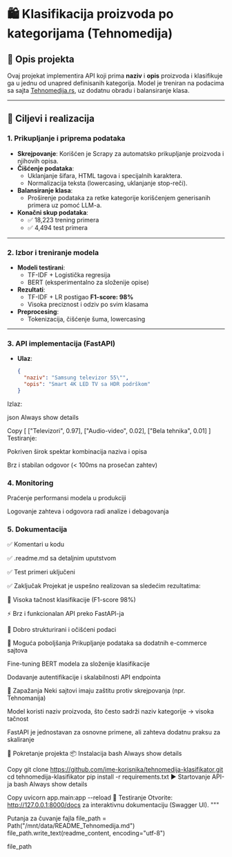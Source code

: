 # 🛍️ Klasifikacija proizvoda po kategorijama (Tehnomedija)

## 📌 Opis projekta
Ovaj projekat implementira API koji prima **naziv** i **opis** proizvoda i klasifikuje ga u jednu od unapred definisanih kategorija. Model je treniran na podacima sa sajta [Tehnomedija.rs](https://tehnomedija.rs), uz dodatnu obradu i balansiranje klasa.

---

## 🎯 Ciljevi i realizacija

### 1. Prikupljanje i priprema podataka

- **Skrejpovanje**: Korišćen je Scrapy za automatsko prikupljanje proizvoda i njihovih opisa.
- **Čišćenje podataka**:
  - Uklanjanje šifara, HTML tagova i specijalnih karaktera.
  - Normalizacija teksta (lowercasing, uklanjanje stop-reči).
- **Balansiranje klasa**:
  - Proširenje podataka za retke kategorije korišćenjem generisanih primera uz pomoć LLM-a.
- **Konačni skup podataka**:
  - ✅ 18,223 trening primera
  - ✅ 4,494 test primera

---

### 2. Izbor i treniranje modela

- **Modeli testirani**:
  - TF-IDF + Logistička regresija
  - BERT (eksperimentalno za složenije opise)
- **Rezultati**:
  - TF-IDF + LR postigao **F1-score: 98%**
  - Visoka preciznost i odziv po svim klasama
- **Preprocesing**:
  - Tokenizacija, čišćenje šuma, lowercasing

---

### 3. API implementacija (FastAPI)

- **Ulaz**:
  ```json
  {
    "naziv": "Samsung televizor 55\"",
    "opis": "Smart 4K LED TV sa HDR podrškom"
  }
Izlaz:

json
Always show details

Copy
[
  ["Televizori", 0.97],
  ["Audio-video", 0.02],
  ["Bela tehnika", 0.01]
]
Testiranje:

Pokriven širok spektar kombinacija naziva i opisa

Brz i stabilan odgovor (< 100ms na prosečan zahtev)

### 4. Monitoring
Praćenje performansi modela u produkciji

Logovanje zahteva i odgovora radi analize i debagovanja

### 5. Dokumentacija
✅ Komentari u kodu

✅ .readme.md sa detaljnim uputstvom

✅ Test primeri uključeni

✅ Zaključak
Projekat je uspešno realizovan sa sledećim rezultatima:

🎯 Visoka tačnost klasifikacije (F1-score 98%)

⚡ Brz i funkcionalan API preko FastAPI-ja

🧼 Dobro strukturirani i očišćeni podaci

🔧 Moguća poboljšanja
Prikupljanje podataka sa dodatnih e-commerce sajtova

Fine-tuning BERT modela za složenije klasifikacije

Dodavanje autentifikacije i skalabilnosti API endpointa

📝 Zapažanja
Neki sajtovi imaju zaštitu protiv skrejpovanja (npr. Tehnomanija)

Model koristi naziv proizvoda, što često sadrži naziv kategorije → visoka tačnost

FastAPI je jednostavan za osnovne primene, ali zahteva dodatnu praksu za skaliranje

🚀 Pokretanje projekta
📦 Instalacija
bash
Always show details

Copy
git clone https://github.com/ime-korisnika/tehnomedija-klasifikator.git
cd tehnomedija-klasifikator
pip install -r requirements.txt
▶️ Startovanje API-ja
bash
Always show details

Copy
uvicorn app.main:app --reload
🧪 Testiranje
Otvorite: http://127.0.0.1:8000/docs za interaktivnu dokumentaciju (Swagger UI).
"""

Putanja za čuvanje fajla
file_path = Path("/mnt/data/README_Tehnomedija.md")
file_path.write_text(readme_content, encoding="utf-8")

file_path
